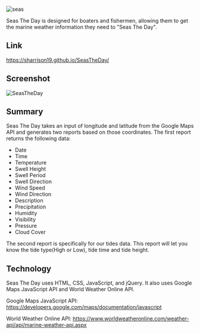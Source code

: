 ![seas](https://user-images.githubusercontent.com/123839116/224189179-d4eb3ab8-bdf4-4861-96fe-3112f39a42d3.png)

Seas The Day is designed for boaters and fishermen, allowing them to get the marine weather information they need to "Seas The Day".

## Link

https://sharrison19.github.io/SeasTheDay/

## Screenshot
![SeasTheDay](https://user-images.githubusercontent.com/123839116/224189701-b03a017f-0139-40ba-8dd9-36af2b27517f.png)


## Summary

Seas The Day takes an input of longitude and latitude from the Google Maps API and generates two reports based on those coordinates. The first report returns the following data:
* Date
* Time
* Temperature
* Swell Height
* Swell Period
* Swell Direction
* Wind Speed
* Wind Direction
* Description
* Precipitation
* Humidity
* Visibility
* Pressure
* Cloud Cover

The second report is specifically for our tides data. This report will let you know the tide type(High or Low), tide time and tide height.

## Technology

Seas The Day uses HTML, CSS, JavaScript, and jQuery. It also uses Google Maps JavaScript API and World Weather Online API.

Google Maps JavaScript API: https://developers.google.com/maps/documentation/javascript

World Weather Online API: https://www.worldweatheronline.com/weather-api/api/marine-weather-api.aspx
